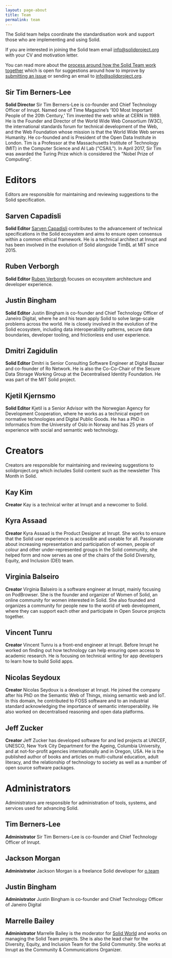 ```yaml
---
layout: page-about
title: Team
permalink: team
---
```


The Solid team helps coordinate the standardisation work and support those who are implementing and using Solid.

If you are interested in joining the Solid team email info@solidproject.org with your CV and motivation letter.

You can read more about the [process around how the Solid Team work together](https://github.com/solid/process) which is open for suggestions around how to improve by [submitting an issue](https://github.com/solid/process/issues) or sending an email to info@solidproject.org.

## Sir Tim Berners-Lee
**Solid Director**
Sir Tim Berners-Lee is co-founder and Chief Technology Officer of Inrupt. Named one of Time Magazine’s ‘100 Most Important People of the 20th Century,’ Tim invented the web while at CERN in 1989. He is the Founder and Director of the World Wide Web Consortium (W3C), the international standards forum for technical development of the Web, and the Web Foundation whose mission is that the World Wide Web serves Humanity. He co-founded and is President of the Open Data Institute in London. Tim is a Professor at the Massachusetts Institute of Technology (MIT) in the Computer Science and AI Lab ("CSAIL”). In April 2017, Sir Tim was awarded the Turing Prize which is considered the "Nobel Prize of Computing”.

# Editors
Editors are responsible for maintaining and reviewing suggestions to the Solid specification.  

## Sarven Capadisli
**Solid Editor**
[Sarven Capadisli](https://csarven.ca/#i) contributes to the advancement of technical specifications in the Solid ecosystem and aims to ensure open consensus within a common ethical framework. He is a technical architect at Inrupt and has been involved in the evolution of Solid alongside TimBL at MIT since 2015.

## Ruben Verborgh
**Solid Editor**
[Ruben Verborgh](https://ruben.verborgh.org/) focuses on ecosystem architecture and developer experience.

## Justin Bingham
**Solid Editor**
Justin Bingham is co-founder and Chief Technology Officer of Janeiro Digital, where he and his team apply Solid to solve large-scale problems across the world. He is closely involved in the evolution of the Solid ecosystem, including data interoperability patterns, secure data boundaries, developer tooling, and frictionless end user experience.

## Dmitri Zagidulin
**Solid Editor**
Dmitri is Senior Consulting Software Engineer at Digital Bazaar and co-founder of Ro Network. He is also the Co-Co-Chair of the Secure Data Storage Working Group at the Decentralised Identity Foundation. He was part of the MIT Solid project.

## Kjetil Kjernsmo
**Solid Editor**
Kjetil is a Senior Advisor with the Norwegian Agency for Development Cooperation, where he works as a technical expert on normative technologies and Digital Public Goods. He has a PhD in Informatics from the University of Oslo in Norway and has 25 years of experience with social and semantic web technology.

# Creators
Creators are responsible for maintaining and reviewing suggestions to solidproject.org which includes Solid content such as the newsletter This Month in Solid.

## Kay Kim
**Creator**
Kay is a technical writer at Inrupt and a newcomer to Solid.

## Kyra Assaad
**Creator**
Kyra Assaad is the Product Designer at Inrupt. She works to ensure that the Solid user experience is accessible and useable for all. Passionate about increasing representation and participation of women, people of colour and other under-represented groups in the Solid community, she helped form and now serves as one of the chairs of the Solid Diversity, Equity, and Inclusion (DEI) team.

## Virginia Balseiro
**Creator**
Virginia Balseiro is a software engineer at Inrupt, mainly focusing on PodBrowser. She is the founder and organizer of Women of Solid, an online community for women interested in Solid. She also founded and organizes a community for people new to the world of web development, where they can support each other and participate in Open Source projects together.

## Vincent Tunru
**Creator**
Vincent Tunru is a front-end engineer at Inrupt. Before Inrupt he worked on finding out how technology can help ensuring open access to academic research. He is focusing on technical writing for app developers to learn how to build Solid apps.

## Nicolas Seydoux
**Creator**
Nicolas Seydoux is a developer at Inrupt. He joined the company after his PhD on the Semantic Web of Things, mixing semantic web and IoT. In this domain, he contributed to FOSS software and to an industrial standard acknowledging the importance of semantic interoperability. He also worked on decentralised reasoning and open data platforms.

## Jeff Zucker
**Creator**
Jeff Zucker has developed software for and led projects at UNICEF, UNESCO, New York City Department for the Ageing, Columbia University, and at not-for-profit agencies internationally and in Oregon, USA.  He is the published author of books and articles on multi-cultural education, adult literacy, and the relationship of technology to society as well as a number of open source software packages. 

# Administrators
Administrators are responsible for administration of tools, systems, and services used for advancing Solid.

## Tim Berners-Lee
**Administrator**
Sir Tim Berners-Lee is co-founder and Chief Technology Officer of Inrupt.

## Jackson Morgan
**Administrator**
Jackson Morgan is a freelance Solid developer for [o.team](https://o.team)

## Justin Bingham
**Administrator**
Justin Bingham is co-founder and Chief Technology Officer of Janeiro Digital

## Marrelle Bailey 
**Administrator**
Marrelle Bailey is the moderator for [Solid World](https://vimeo.com/solidworld) and works on managing the Solid Team projects. She is also the lead chair for the Diversity, Equity, and Inclusion Team for the Solid Community. She works at Inrupt as the Community & Communications Organizer.
